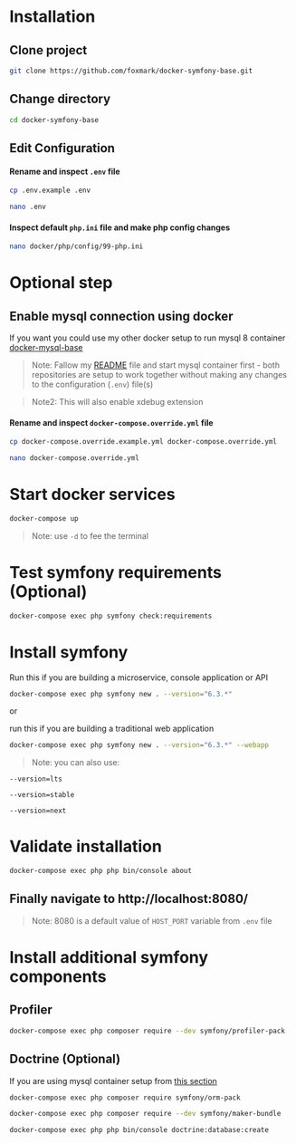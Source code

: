 # Installation

## Clone project

```sh 
git clone https://github.com/foxmark/docker-symfony-base.git
```

## Change directory

```sh
cd docker-symfony-base
```

## Edit Configuration

#### Rename and inspect ```.env``` file

```sh
cp .env.example .env
```

```sh
nano .env
```

#### Inspect default ```php.ini``` file and make php config changes

```sh
nano docker/php/config/99-php.ini
```

# Optional step
## Enable mysql connection using docker

If you want you could use my other docker setup to run mysql 8 container [docker-mysql-base](https://github.com/foxmark/docker-mysql-base)

> Note: Fallow my [README](https://github.com/foxmark/docker-mysql-base/blob/master/README.md) file and start mysql container first - both repositories are setup to work together without making any changes to the configuration (```.env```) file(s)

> Note2: This will also enable xdebug extension

#### Rename and inspect ```docker-compose.override.yml``` file

```sh
cp docker-compose.override.example.yml docker-compose.override.yml
```

```sh
nano docker-compose.override.yml
```


# Start docker services

```sh
docker-compose up
```

> Note: use ```-d``` to fee the terminal

# Test symfony requirements (Optional)

```sh
docker-compose exec php symfony check:requirements
```

# Install symfony

Run this if you are building a microservice, console application or API

```sh
docker-compose exec php symfony new . --version="6.3.*"
```

or

run this if you are building a traditional web application

```sh
docker-compose exec php symfony new . --version="6.3.*" --webapp
```

> Note: you can also use:

```--version=lts``` 

```--version=stable```

```--version=next```

# Validate installation

```sh
docker-compose exec php php bin/console about
```

## Finally navigate to http://localhost:8080/ 

> Note: 8080 is a default value of ```HOST_PORT``` variable from ```.env``` file

# Install additional symfony components

## Profiler

```sh
docker-compose exec php composer require --dev symfony/profiler-pack
```

## Doctrine (Optional)

If you are using mysql container setup from [this section](#enable-mysql-connection-using-docker)

```sh
docker-compose exec php composer require symfony/orm-pack
```
```sh
docker-compose exec php composer require --dev symfony/maker-bundle
```

```sh
docker-compose exec php php bin/console doctrine:database:create
```
